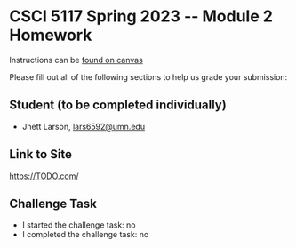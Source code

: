# CSCI 5117 Spring 2023 -- Module 2 Homework


Instructions can be [found on canvas](https://canvas.umn.edu/courses/355584/pages/homework-2)

Please fill out all of the following sections to help us grade your submission:

## Student (to be completed individually)

* Jhett Larson, lars6592@umn.edu

## Link to Site

<https://TODO.com/>

## Challenge Task

* I started the challenge task: no
* I completed the challenge task: no

